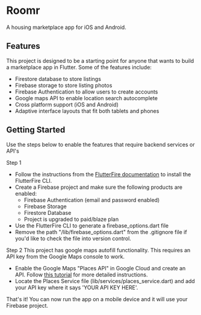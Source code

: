 # Roomr

A housing marketplace app for iOS and Android.

## Features
This project is designed to be a starting point for anyone that wants to build a marketplace app in Flutter.
Some of the features include:
- Firestore database to store listings
- Firebase storage to store listing photos
- Firebase Authentication to allow users to create accounts
- Google maps API to enable location search autocomplete
- Cross platform support (iOS and Android)
- Adaptive interface layouts that fit both tablets and phones

## Getting Started

Use the steps below to enable the features that require backend services or API's

Step 1
- Follow the instructions from the [FlutterFire documentation](https://firebase.flutter.dev/docs/cli/) to install the FlutterFire CLI.
- Create a Firebase project and make sure the following products are enabled:
    - Firebase Authentication (email and password enabled)
    - Firebase Storage
    - Firestore Database
    - Project is upgraded to paid/blaze plan
- Use the FlutterFire CLI to generate a firebase_options.dart file
- Remove the path "/lib/firebase_options.dart" from the .gitignore file if you'd like to check the file into version control.

Step 2
This project has google maps autofill functionality. This requires an API key from the Google Maps console to work.
- Enable the Google Maps "Places API" in Google Cloud and create an API. Follow [this tutorial](https://medium.com/comerge/location-search-autocomplete-in-flutter-84f155d44721) for more detailed instructions.
- Locate the Places Service file (lib/services/places_service.dart) and add your API key where it says 'YOUR API KEY HERE'.

That's it! You can now run the app on a mobile device and it will use your Firebase project.
